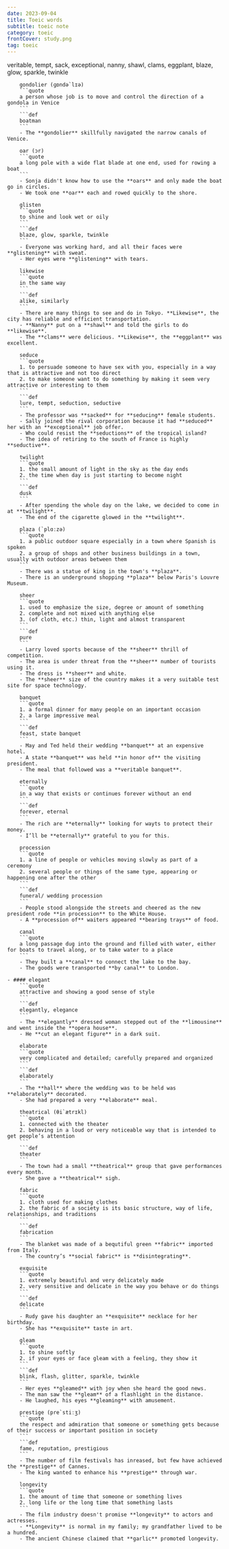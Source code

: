 ```yaml
---
date: 2023-09-04
title: Toeic words
subtitle: toeic note
category: toeic
frontCover: study.png
tag: toeic
---
```

veritable, tempt, sack, exceptional, nanny, shawl, clams, eggplant, blaze, glow, sparkle, twinkle
```vocabulary
    gondolier (ɡɒndə`lɪə)
    ```quote
    a person whose job is to move and control the direction of a gondola in Venice
    ```
    ```def
    boatman
    ```
    - The **gondolier** skillfully navigated the narrow canals of Venice.
```

```vocabulary 
    oar (ɔr)
    ```quote
    a long pole with a wide flat blade at one end, used for rowing a boat
    ```
    - Sonja didn't know how to use the **oars** and only made the boat go in circles.
    - We took one **oar** each and rowed quickly to the shore.
```

```vocabulary
    glisten
    ```quote
    to shine and look wet or oily
    ```
    ```def
    blaze, glow, sparkle, twinkle
    ```
    - Everyone was working hard, and all their faces were **glistening** with sweat.
    - Her eyes were **glistening** with tears.
```

```vocabulary
    likewise
    ```quote
    in the same way
    ```
    ```def
    alike, similarly
    ```
    - There are many things to see and do in Tokyo. **Likewise**, the city has reliable and efficient transportation.
    - **Nanny** put on a **shawl** and told the girls to do **likewise**.
    - The **clams** were delicious. **Likewise**, the **eggplant** was excellent.
```

```vocabulary
    seduce
    ```quote
    1. to persuade someone to have sex with you, especially in a way that is attractive and not too direct
    2. to make someone want to do something by making it seem very attractive or interesting to them
    ```
    ```def
    lure, tempt, seduction, seductive
    ```
    - The professor was **sacked** for **seducing** female students.
    - Sally joined the rival corporation because it had **seduced** her with an **exceptional** job offer.
    - Who could resist the **seductions** of the tropical island?
    - The idea of retiring to the south of France is highly **seductive**.
```

```vocabulary
    twilight
    ```quote
    1. the small amount of light in the sky as the day ends
    2. the time when day is just starting to become night
    ```
    ```def
    dusk
    ```
    - After spending the whole day on the lake, we decided to come in at **twilight**.
    - The end of the cigarette glowed in the **twilight**.
```

```vocabulary
    plaza (`plɑːzə)
    ```quote
    1. a public outdoor square especially in a town where Spanish is spoken
    2. a group of shops and other business buildings in a town, usually with outdoor areas between them
    ```
    - There was a statue of king in the town's **plaza**.
    - There is an underground shopping **plaza** below Paris's Louvre Museum.
```

```vocabulary
    sheer
    ```quote
    1. used to emphasize the size, degree or amount of something
    2. complete and not mixed with anything else
    3. (of cloth, etc.) thin, light and almost transparent
    ```
    ```def
    pure
    ```
    - Larry loved sports because of the **sheer** thrill of competition.
    - The area is under threat from the **sheer** number of tourists using it.
    - The dress is **sheer** and white.
    - The **sheer** size of the country makes it a very suitable test site for space technology.
```

```vocabulary
    banquet
    ```quote
    1. a formal dinner for many people on an important occasion
    2. a large impressive meal
    ```
    ```def
    feast, state banquet
    ```
    - May and Ted held their wedding **banquet** at an expensive hotel.
    - A state **banquet** was held **in honor of** the visiting president.
    - The meal that followed was a **veritable banquet**.
```

```vocabulary
    eternally
    ```quote
    in a way that exists or continues forever without an end
    ```
    ```def
    forever, eternal
    ```
    - The rich are **eternally** looking for wayts to protect their money.
    - I’ll be **eternally** grateful to you for this.
```

```vocabulary
    procession
    ```quote
    1. a line of people or vehicles moving slowly as part of a ceremony
    2. several people or things of the same type, appearing or happening one after the other
    ```
    ```def
    funeral/ wedding procession
    ```
    - People stood alongside the streets and cheered as the new president rode **in procession** to the White House.
    - A **procession of** waiters appeared **bearing trays** of food.
```

```vocabulary
    canal
    ```quote
    a long passage dug into the ground and filled with water, either for boats to travel along, or to take water to a place
    ```
    - They built a **canal** to connect the lake to the bay.
    - The goods were transported **by canal** to London.
```

```vocabulary
- #### elegant
    ```quote
    attractive and showing a good sense of style
    ```
    ```def
    elegantly, elegance
    ```
    - The **elegantly** dressed woman stepped out of the **limousine** and went inside the **opera house**.
    - He **cut an elegant figure** in a dark suit.
```

```vocabulary
    elaborate
    ```quote
    very complicated and detailed; carefully prepared and organized
    ```
    ```def
    elaborately
    ```
    - The **hall** where the wedding was to be held was **elaborately** decorated.
    - She had prepared a very **elaborate** meal.
```
 
```vocabulary
    theatrical (θi`ætrɪkl)
    ```quote
    1. connected with the theater
    2. behaving in a loud or very noticeable way that is intended to get people’s attention
    ```
    ```def
    theater
    ```
    - The town had a small **theatrical** group that gave performances every month.
    - She gave a **theatrical** sigh.
```

```vocabulary
    fabric
    ```quote
    1. cloth used for making clothes
    2. the fabric of a society is its basic structure, way of life, relationships, and traditions
    ```
    ```def
    fabrication
    ```
    - The blanket was made of a bequtiful green **fabric** imported from Italy.
    - The country’s **social fabric** is **disintegrating**.
```

```vocabulary
    exquisite
    ```quote
    1. extremely beautiful and very delicately made
    2. very sensitive and delicate in the way you behave or do things
    ```
    ```def
    delicate
    ```
    - Rudy gave his daughter an **exquisite** necklace for her birthday.
    - She has **exquisite** taste in art.
```

```vocabulary
    gleam
    ```quote
    1. to shine softly
    2. if your eyes or face gleam with a feeling, they show it
    ```
    ```def
    blink, flash, glitter, sparkle, twinkle
    ```
    - Her eyes **gleamed** with joy when she heard the good news.
    - The man saw the **gleam** of a flashlight in the distance.
    - He laughed, his eyes **gleaming** with amusement.
```

```vocabulary
    prestige (pre`stiːʒ)
    ```quote
    the respect and admiration that someone or something gets because of their success or important position in society
    ```
    ```def
    fame, reputation, prestigious
    ```
    - The number of film festivals has inreased, but few have achieved the **prestige** of Cannes.
    - The king wanted to enhance his **prestige** through war.
```

```vocabulary
    longevity
    ```quote
    1. the amount of time that someone or something lives
    2. long life or the long time that something lasts
    ```
    - The film industry doesn't promise **longevity** to actors and actresses.
    - **Longevity** is normal in my family; my grandfather lived to be a hundred.
    - The ancient Chinese claimed that **garlic** promoted longevity.
```
